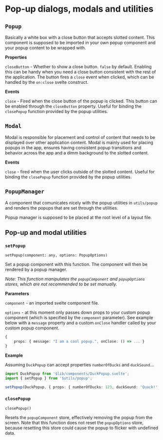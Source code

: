 # Pop-up dialogs, modals and utilities

## `Popup`

Basically a white box with a close button that accepts slotted content. This component is supposed to be imported in your own popup component and your popup content to be wrapped with.

**Properties**

`closeButton` - Whether to show a close button. `false` by default. Enabling this can be handy when you need a close button
consistent with the rest of the application. The button fires a `close` event when clicked, which can be handled by the `on:close` svelte construct.

**Events**

`close` - Fired when the close button of the popup is clicked. This button can be enabled through the `closeButton` property. Useful for binding the `closePopup` function provided by the popup utilities.

## `Modal`

Modal is responsible for placement and control of content that needs to be displayed over other application content. Modal is mainly used for placing popups in the app, ensures having consistent popup transitions and behavior across the app and a dimm background to the slotted content.

**Events**

`close` - fired when the user clicks outside of the slotted content. Useful for binding the `closePopup` function provided by the popup utilities.

## `PopupManager`

A component that comunicates nicely with the popup utilities in `utils/popup` and renders the popups that are set through the utilities.

Popup manager is supposed to be placed at the root level of a layout file.

## Pop-up and modal utilities

### `setPopup`

`setPopup(component: any, options: PopupOptions)`

Set a popup component with this function. The component will then be rendered by a popup manager.

_Note: This function manipulates the `popupComponent` and `popupOptions` stores, which are not recommended to be set manually._

**Parameters**

`component` - an imported svelte component file.

`options` - at this moment only passes down props to your custom popup component (which is specified by the `component` parameter). See example below with a `message` property and a custom `onClose` handler called by your custom popup component.

```ts
{
    props: { message: "I am a cool popup.", onClose: () => ... }
}
```

**Example**

Assuming `DuckPopup` can accept properties `numberOfDucks` and `duckSound`...

```ts
import DuckPopup from '$lib/components/DuckPopup.svelte';
import { setPopup } from '$utils/popup';

setPopup(DuckPopup, { props: { numberOfDucks: 123, duckSound: 'Quack!' } });
```

### `closePopup`

`closePopup()`

Resets the `popupComponent` store, effectively removing the popup from the screen. Note that this function does not reset the `popupOptions` store, because resetting this store could cause the popup to flicker with undefined data.
